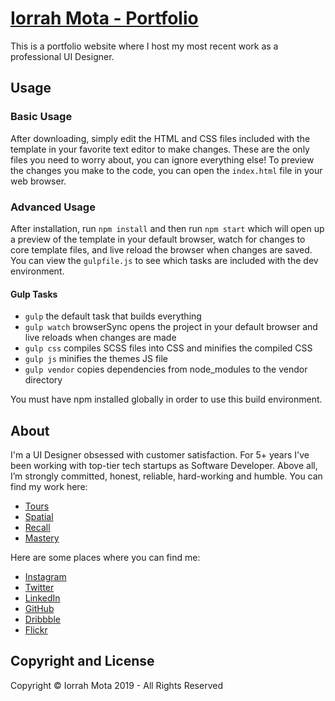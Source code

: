 # [Iorrah Mota - Portfolio](https://www.iorrah.com)

This is a portfolio website where I host my most recent work as a professional UI Designer.

## Usage

### Basic Usage

After downloading, simply edit the HTML and CSS files included with the template in your favorite text editor to make changes. These are the only files you need to worry about, you can ignore everything else! To preview the changes you make to the code, you can open the `index.html` file in your web browser.

### Advanced Usage

After installation, run `npm install` and then run `npm start` which will open up a preview of the template in your default browser, watch for changes to core template files, and live reload the browser when changes are saved. You can view the `gulpfile.js` to see which tasks are included with the dev environment.

#### Gulp Tasks

- `gulp` the default task that builds everything
- `gulp watch` browserSync opens the project in your default browser and live reloads when changes are made
- `gulp css` compiles SCSS files into CSS and minifies the compiled CSS
- `gulp js` minifies the themes JS file
- `gulp vendor` copies dependencies from node_modules to the vendor directory

You must have npm installed globally in order to use this build environment.

## About

I'm a UI Designer obsessed with customer satisfaction. For 5+ years I've been working with top-tier tech startups as Software Developer. Above all, I’m strongly committed, honest, reliable, hard-working and humble. You can find my work here:

* [Tours](https://www.behance.net/gallery/84707297/Tours-Self-Guided-City-Tours)
* [Spatial](https://www.behance.net/gallery/87073569/Spatial-Space-Travel-for-Business)
* [Recall](https://www.behance.net/gallery/87073659/Recall-Notes-Taking-App-for-People-in-a-Hurry)
* [Mastery](https://www.behance.net/gallery/87073973/Mastery-Recommendation-based-clothing-for-men)

Here are some places where you can find me:

* [Instagram](https://www.instagram.com/iorrah)
* [Twitter](https://twitter.com/iorrahmota)
* [LinkedIn](https://www.linkedin.com/in/iorrah)
* [GitHub](https://github.com/iorrah)
* [Dribbble](https://dribbble.com/iorrah)
* [Flickr](https://www.flickr.com/photos/iorrah)

## Copyright and License

Copyright © Iorrah Mota 2019 - All Rights Reserved
